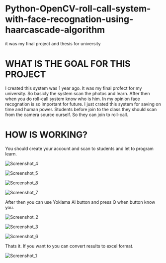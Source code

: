 # Python-OpenCV-roll-call-system-with-face-recognation-using-haarcascade-algorithm
it was my final project and thesis for university

# WHAT IS THE GOAL FOR THIS PROJECT

I created this system was 1 year ago. It was my final profect for my university. So basicly the system scan the photos and learn. After then when you do roll-call system know who is him. In my opinion face recognation is so important for future. I just crated this system for saving on time and human power. Students before join to the class they should scan from the camera source ourself. So they can join to roll-call.

# HOW IS WORKING?

You should create your account and scan to students and let to program learn.

![Screenshot_4](https://user-images.githubusercontent.com/44511583/182005412-997a40af-d6d4-4982-94f6-76f65c259b22.png)

![Screenshot_5](https://user-images.githubusercontent.com/44511583/182005419-01f6867f-bf57-4737-92eb-5b847b272726.png)

![Screenshot_8](https://user-images.githubusercontent.com/44511583/182005521-aa9aee41-17be-4b3a-a6a8-2f78866fa3d2.png)

![Screenshot_7](https://user-images.githubusercontent.com/44511583/182005523-23279631-78da-4b41-af0c-e0421fd12df2.png)



After then you can use Yoklama Al button and press Q when button know you.

![Screenshot_2](https://user-images.githubusercontent.com/44511583/182005469-b58701ca-19ba-401e-9707-bd4794e78c51.png)

![Screenshot_3](https://user-images.githubusercontent.com/44511583/182005472-e4c8c699-1d75-4373-8489-c47dd96fe0f9.png)

![Screenshot_6](https://user-images.githubusercontent.com/44511583/182005474-572497a6-eaf4-4b1a-9166-5936f7c2a6ff.png)



Thats it. If you want to you can convert results to excel format.


![Screenshot_1](https://user-images.githubusercontent.com/44511583/182005431-5615931e-613e-4179-9f82-1126b7e33172.png)
